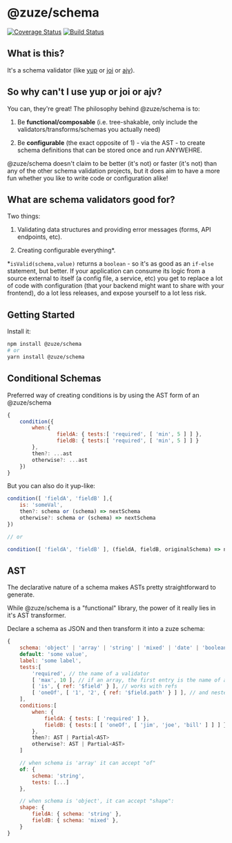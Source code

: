 # @zuze/schema

<!--
[![npm version](https://img.shields.io/npm/v/@zuze/schema.svg)](https://npmjs.org/package/@zuze/schema)
--> 
[![Coverage Status](https://coveralls.io/repos/github/zuze-lab/schema/badge.svg)](https://coveralls.io/github/zuze-lab/schema)
[![Build Status](https://travis-ci.org/zuze-lab/schema.svg)](https://travis-ci.org/zuze-lab/schema)

## What is this?

It's a schema validator (like [yup](https://github.com/jquense/yup) or [joi](https://github.com/hapijs/joi) or [ajv](https://github.com/epoberezkin/ajv)).

## So why can't I use yup or joi or ajv?

You can, they're great! The philosophy behind @zuze/schema is to:

1. Be **functional/composable** (i.e. tree-shakable, only include the validators/transforms/schemas you actually need)

2. Be **configurable** (the exact opposite of 1) - via the AST - to create schema definitions that can be stored once and run ANYWEHRE.

@zuze/schema doesn't claim to be better (it's not) or faster (it's not) than any of the other schema validation projects, but it does aim to have a more fun whether you like to write code or configuration alike!

## What are schema validators good for?

Two things:

1. Validating data structures and providing error messages (forms, API endpoints, etc).

2. Creating configurable everything*.

*`isValid(schema,value)` returns a `boolean` - so it's as good as an `if-else` statement, but better. If your application can consume its logic from a source external to itself (a config file, a service, etc) you get to replace a lot of code with configuration (that your backend might want to share with your frontend), do a lot less releases, and expose yourself to a lot less risk.

## Getting Started

Install it:

```bash
npm install @zuze/schema
# or
yarn install @zuze/schema
```

## Conditional Schemas

Preferred way of creating conditions is by using the AST form of an @zuze/schema

```js
{
    condition({
        when:{
                fieldA: { tests:[ 'required', [ 'min', 5 ] ] },
                fieldB: { tests:[ 'required', [ 'min', 5 ] ] }
        },
        then?: ...ast
        otherwise?: ...ast
    })
}
```

But you can also do it yup-like:

```js
condition([ 'fieldA', 'fieldB' ],{
    is: 'someVal',
    then?: schema or (schema) => nextSchema
    otherwise?: schema or (schema) => nextSchema
})

// or 

condition([ 'fieldA', 'fieldB' ], (fieldA, fieldB, originalSchema) => nextSchema)
```

## AST

The declarative nature of a schema makes ASTs pretty straightforward to generate.

While @zuze/schema is a "functional" library, the power of it really lies in it's AST transformer.

Declare a schema as JSON and then transform it into a zuze schema:

```js
{
    schema: 'object' | 'array' | 'string' | 'mixed' | 'date' | 'boolean' | 'number',
    default: 'some value',
    label: 'some label',
    tests:[
        'required', // the name of a validator
        [ 'max', 10 ], // if an array, the first entry is the name of a validator and all others are passed as arguments to the validator
        [ 'is', { ref: '$field' } ], // works with refs
        [ 'oneOf', [ '1', '2', { ref: '$field.path' } ] ], // and nested refs
    ],
    conditions:[
        when: {
            fieldA: { tests: [ 'required' ] },
            fieldB: { tests:[ [ 'oneOf', [ 'jim', 'joe', 'bill' ] ] ] }
        },
        then?: AST | Partial<AST>
        otherwise?: AST | Partial<AST>
    ]

    // when schema is 'array' it can accept "of"
    of: {
        schema: 'string',
        tests: [...]
    },

    // when schema is 'object', it can accept "shape":
    shape: {
        fieldA: { schema: 'string' },
        fieldB: { schema: 'mixed' },
    }
}
```